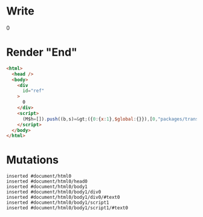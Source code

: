 # Write
  <div id=ref>0</div><script>(M$h=[]).push((b,s)=>({0:{x:1},$global:{}}),[0,"packages/translator-tags/src/__tests__/fixtures/effect-tag/template.marko_0_x",])</script>


# Render "End"
```html
<html>
  <head />
  <body>
    <div
      id="ref"
    >
      0
    </div>
    <script>
      (M$h=[]).push((b,s)=&gt;({0:{x:1},$global:{}}),[0,"packages/translator-tags/src/__tests__/fixtures/effect-tag/template.marko_0_x",])
    </script>
  </body>
</html>
```

# Mutations
```
inserted #document/html0
inserted #document/html0/head0
inserted #document/html0/body1
inserted #document/html0/body1/div0
inserted #document/html0/body1/div0/#text0
inserted #document/html0/body1/script1
inserted #document/html0/body1/script1/#text0
```